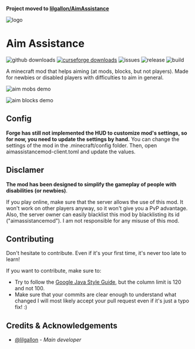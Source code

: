 **Project moved to [lilgallon/AimAssistance](https://github.com/lilmods/aim-assistance)**

![logo](https://github.com/lilgallon/AimAssistanceMod/raw/MC_1.16.3/.github/images/aimassistancemod.png)

# Aim Assistance
![github downloads](https://img.shields.io/github/downloads/lilgallon/aimassistancemod/total.svg?label=github%20downloads)
[![curseforge downloads](http://cf.way2muchnoise.eu/full_399201_downloads.svg)](https://www.curseforge.com/minecraft/mc-mods/aim-assistance)
![issues](https://img.shields.io/github/issues/lilgallon/aimassistancemod.svg)
![release](https://img.shields.io/github/release/lilgallon/aimassistancemod.svg)
![build](https://img.shields.io/github/workflow/status/lilgallon/aimassistancemod/Build%20MC1.16.3?label=build%201.16.3)

A minecraft mod that helps aiming (at mods, blocks, but not players). Made for newbies or disabled players with difficulties to aim in general.

![aim mobs demo](.github/images/aim_mobs.gif)

![aim blocks demo](.github/images/aim_blocks.gif)

## Config

**Forge has still not implemented the HUD to customize mod's settings, so for now, you need to update the settings by hand.** 
You can change the settings of the mod in the .minecraft/config folder. Then, open aimassistancemod-client.toml and update the values.

## Disclamer

**The mod has been designed to simplify the gameplay of people with disabilities (or newbies)**.

If you play online, make sure that the server allows the use of this mod. It won't work on
other players anyway, so it won't give you a PvP advantage. Also, the server owner can easily
blacklist this mod by blacklisting its id ("aimassistancemod"). I am not responsible for any
misuse of this mod.

## Contributing
Don't hesitate to contribute. Even if it's your first time, it's never too late to learn!

If you want to contribute, make sure to:
- Try to follow the [Google Java Style Guide](https://google.github.io/styleguide/javaguide.html), but the column limit is 120 and not 100.
- Make sure that your commits are clear enough to understand what changed
I will most likely accept your pull request even if it's just a typo fix! :)

## Credits & Acknowledgements

- [@lilgallon](https://github.com/lilgallon)  - *Main developer*
